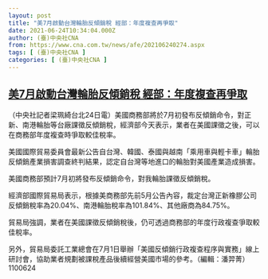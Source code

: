 ```yaml
---
layout: post
title: "美7月啟動台灣輪胎反傾銷稅 經部：年度複查再爭取"
date: 2021-06-24T10:34:04.000Z
author: (臺)中央社CNA
from: https://www.cna.com.tw/news/afe/202106240274.aspx
tags: [ (臺)中央社CNA ]
categories: [ (臺)中央社CNA ]
---
```

<!--1624530844000-->
[美7月啟動台灣輪胎反傾銷稅 經部：年度複查再爭取](https://www.cna.com.tw/news/afe/202106240274.aspx)
------

<div>
<div></div><div class="paragraph"><p>（中央社記者梁珮綺台北24日電）美國商務部將於7月初發布反傾銷命令，對正新、南港輪胎等台廠課徵反傾銷稅，經濟部今天表示，業者在美國課徵之後，可以在商務部年度複查時爭取較佳稅率。</p><p>美國國際貿易委員會最新公告自台灣、韓國、泰國與越南「乘用車與輕卡車」輪胎反傾銷產業損害調查終判結果，認定自台灣等地進口的輪胎對美國產業造成損害。</p><p>美國商務部預計7月初將發布反傾銷命令，對我輪胎課徵反傾銷稅。</p><p>經濟部國際貿易局表示，根據美商務部先前5月公告內容，裁定台灣正新橡膠公司反傾銷稅率為20.04%、南港輪胎稅率為101.84%、其他廠商為84.75%。</p><p>貿易局強調，業者在美國課徵反傾銷稅後，仍可透過商務部的年度行政複查爭取較佳稅率。</p><p>另外，貿易局委託工業總會在7月1日舉辦「美國反傾銷行政複查程序與實務」線上研討會，協助業者規劃被課稅產品後續經營美國市場的參考。（編輯：潘羿菁）1100624</p></div>
</div>
